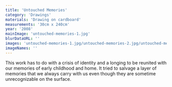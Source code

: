 ```yaml
---
title: 'Untouched Memories'
category: 'Drawings'
materials: 'Drawing on cardboard'
measurements: '30cm x 240cm'
year: '2008'
mainImage: 'untouched-memories-1.jpg'
blurDataURL: ''
images: 'untouched-memories-1.jpg/untouched-memories-2.jpg/untouched-memories-3.jpg/untouched-memories-4.jpg'
imageNames: ''
---
```


This work has to do with a crisis of identity and a longing to be reunited with our memories of early childhood and home. It tried to salvage a layer of memories that we always carry with us even though they are sometime unrecognizable on the surface.
